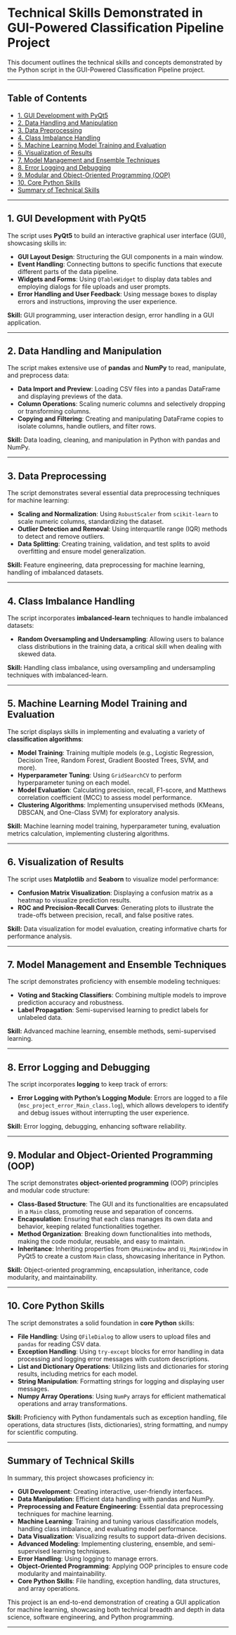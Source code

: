# Technical Skills Demonstrated in GUI-Powered Classification Pipeline Project

This document outlines the technical skills and concepts demonstrated by the Python script in the GUI-Powered Classification Pipeline project.

---

## Table of Contents
- [1. GUI Development with PyQt5](#1-gui-development-with-pyqt5)
- [2. Data Handling and Manipulation](#2-data-handling-and-manipulation)
- [3. Data Preprocessing](#3-data-preprocessing)
- [4. Class Imbalance Handling](#4-class-imbalance-handling)
- [5. Machine Learning Model Training and Evaluation](#5-machine-learning-model-training-and-evaluation)
- [6. Visualization of Results](#6-visualization-of-results)
- [7. Model Management and Ensemble Techniques](#7-model-management-and-ensemble-techniques)
- [8. Error Logging and Debugging](#8-error-logging-and-debugging)
- [9. Modular and Object-Oriented Programming (OOP)](#9-modular-and-object-oriented-programming-oop)
- [10. Core Python Skills](#10-core-python-skills)
- [Summary of Technical Skills](#summary-of-technical-skills)

---

## 1. GUI Development with PyQt5

The script uses **PyQt5** to build an interactive graphical user interface (GUI), showcasing skills in:
- **GUI Layout Design**: Structuring the GUI components in a main window.
- **Event Handling**: Connecting buttons to specific functions that execute different parts of the data pipeline.
- **Widgets and Forms**: Using `QTableWidget` to display data tables and employing dialogs for file uploads and user prompts.
- **Error Handling and User Feedback**: Using message boxes to display errors and instructions, improving the user experience.

**Skill:** GUI programming, user interaction design, error handling in a GUI application.

---

## 2. Data Handling and Manipulation

The script makes extensive use of **pandas** and **NumPy** to read, manipulate, and preprocess data:
- **Data Import and Preview**: Loading CSV files into a pandas DataFrame and displaying previews of the data.
- **Column Operations**: Scaling numeric columns and selectively dropping or transforming columns.
- **Copying and Filtering**: Creating and manipulating DataFrame copies to isolate columns, handle outliers, and filter rows.

**Skill:** Data loading, cleaning, and manipulation in Python with pandas and NumPy.

---

## 3. Data Preprocessing

The script demonstrates several essential data preprocessing techniques for machine learning:
- **Scaling and Normalization**: Using `RobustScaler` from `scikit-learn` to scale numeric columns, standardizing the dataset.
- **Outlier Detection and Removal**: Using interquartile range (IQR) methods to detect and remove outliers.
- **Data Splitting**: Creating training, validation, and test splits to avoid overfitting and ensure model generalization.

**Skill:** Feature engineering, data preprocessing for machine learning, handling of imbalanced datasets.

---

## 4. Class Imbalance Handling

The script incorporates **imbalanced-learn** techniques to handle imbalanced datasets:
- **Random Oversampling and Undersampling**: Allowing users to balance class distributions in the training data, a critical skill when dealing with skewed data.

**Skill:** Handling class imbalance, using oversampling and undersampling techniques with imbalanced-learn.

---

## 5. Machine Learning Model Training and Evaluation

The script displays skills in implementing and evaluating a variety of **classification algorithms**:
- **Model Training**: Training multiple models (e.g., Logistic Regression, Decision Tree, Random Forest, Gradient Boosted Trees, SVM, and more).
- **Hyperparameter Tuning**: Using `GridSearchCV` to perform hyperparameter tuning on each model.
- **Model Evaluation**: Calculating precision, recall, F1-score, and Matthews correlation coefficient (MCC) to assess model performance.
- **Clustering Algorithms**: Implementing unsupervised methods (KMeans, DBSCAN, and One-Class SVM) for exploratory analysis.

**Skill:** Machine learning model training, hyperparameter tuning, evaluation metrics calculation, implementing clustering algorithms.

---

## 6. Visualization of Results

The script uses **Matplotlib** and **Seaborn** to visualize model performance:
- **Confusion Matrix Visualization**: Displaying a confusion matrix as a heatmap to visualize prediction results.
- **ROC and Precision-Recall Curves**: Generating plots to illustrate the trade-offs between precision, recall, and false positive rates.

**Skill:** Data visualization for model evaluation, creating informative charts for performance analysis.

---

## 7. Model Management and Ensemble Techniques

The script demonstrates proficiency with ensemble modeling techniques:
- **Voting and Stacking Classifiers**: Combining multiple models to improve prediction accuracy and robustness.
- **Label Propagation**: Semi-supervised learning to predict labels for unlabeled data.

**Skill:** Advanced machine learning, ensemble methods, semi-supervised learning.

---

## 8. Error Logging and Debugging

The script incorporates **logging** to keep track of errors:
- **Error Logging with Python’s Logging Module**: Errors are logged to a file (`msc_project_error_Main_class.log`), which allows developers to identify and debug issues without interrupting the user experience.

**Skill:** Error logging, debugging, enhancing software reliability.

---

## 9. Modular and Object-Oriented Programming (OOP)

The script demonstrates **object-oriented programming** (OOP) principles and modular code structure:
- **Class-Based Structure**: The GUI and its functionalities are encapsulated in a `Main` class, promoting reuse and separation of concerns.
- **Encapsulation**: Ensuring that each class manages its own data and behavior, keeping related functionalities together.
- **Method Organization**: Breaking down functionalities into methods, making the code modular, reusable, and easy to maintain.
- **Inheritance**: Inheriting properties from `QMainWindow` and `Ui_MainWindow` in PyQt5 to create a custom `Main` class, showcasing inheritance in Python.

**Skill:** Object-oriented programming, encapsulation, inheritance, code modularity, and maintainability.

---

## 10. Core Python Skills

The script demonstrates a solid foundation in **core Python** skills:
- **File Handling**: Using `QFileDialog` to allow users to upload files and `pandas` for reading CSV data.
- **Exception Handling**: Using `try-except` blocks for error handling in data processing and logging error messages with custom descriptions.
- **List and Dictionary Operations**: Utilizing lists and dictionaries for storing results, including metrics for each model.
- **String Manipulation**: Formatting strings for logging and displaying user messages.
- **Numpy Array Operations**: Using `NumPy` arrays for efficient mathematical operations and array transformations.

**Skill:** Proficiency with Python fundamentals such as exception handling, file operations, data structures (lists, dictionaries), string formatting, and numpy for scientific computing.

---

## Summary of Technical Skills

In summary, this project showcases proficiency in:

- **GUI Development**: Creating interactive, user-friendly interfaces.
- **Data Manipulation**: Efficient data handling with pandas and NumPy.
- **Preprocessing and Feature Engineering**: Essential data preprocessing techniques for machine learning.
- **Machine Learning**: Training and tuning various classification models, handling class imbalance, and evaluating model performance.
- **Data Visualization**: Visualizing results to support data-driven decisions.
- **Advanced Modeling**: Implementing clustering, ensemble, and semi-supervised learning techniques.
- **Error Handling**: Using logging to manage errors.
- **Object-Oriented Programming**: Applying OOP principles to ensure code modularity and maintainability.
- **Core Python Skills**: File handling, exception handling, data structures, and array operations.

This project is an end-to-end demonstration of creating a GUI application for machine learning, showcasing both technical breadth and depth in data science, software engineering, and Python programming.

---
